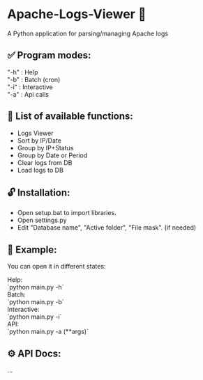 # Apache-Logs-Viewer 🔎
A Python application for parsing/managing Apache logs

## ✅ Program modes:
"-h" : Help
</br>
"-b" : Batch (cron)
</br>
"-i" : Interactive
</br>
"-a" : Api calls
   
## 💬 List of available functions:
- Logs Viewer
- Sort by IP/Date
- Group by IP+Status
- Group by Date or Period
- Clear logs from DB
- Load logs to DB

## 🔓 Installation:
- Open setup.bat to import libraries.
- Open settings.py
- Edit "Database name", "Active folder", "File mask". (if needed)

## 📝 Example: 
<p>You can open it in different states:</p>
Help:
</br>
`python main.py -h`
</br>
Batch:
</br>
`python main.py -b`
</br>
Interactive:
</br>
`python main.py -i`
</br>
API:
</br>
`python main.py -a (**args)`

## ⚙️ API Docs:
...
